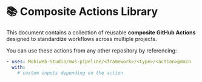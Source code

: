 # 📚 Composite Actions Library

This document contains a collection of reusable **composite GitHub Actions** designed to standardize workflows across multiple projects.

You can use these actions from any other repository by referencing:

```yaml
- uses: Mobiweb-Studio/mws-pipeline/<framework>/<type>/<action>@main
  with:
    # custom inputs depending on the action